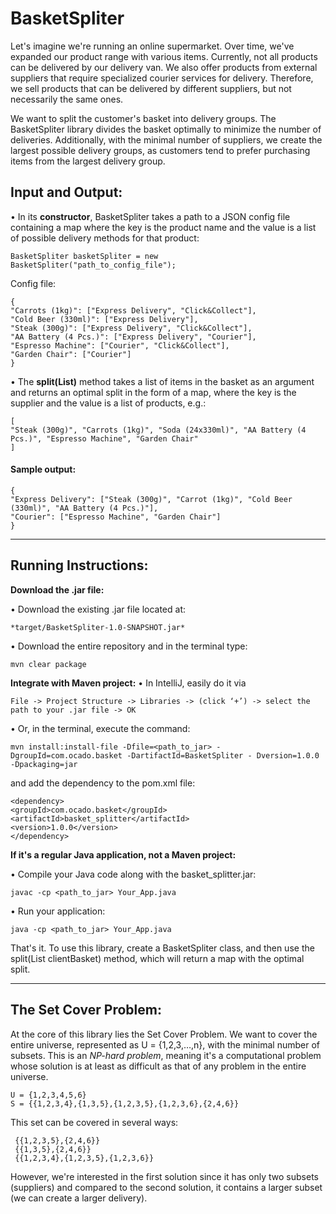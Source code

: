 # BasketSpliter

Let's imagine we're running an online supermarket. Over time, we've expanded our product range with various items. Currently, not all products can be delivered by our delivery van. We also offer products from external suppliers that require specialized courier services for delivery. Therefore, we sell products that can be delivered by different suppliers, but not necessarily the same ones.

We want to split the customer's basket into delivery groups. The BasketSpliter library divides the basket optimally to minimize the number of deliveries. Additionally, with the minimal number of suppliers, we create the largest possible delivery groups, as customers tend to prefer purchasing items from the largest delivery group.


## Input and Output:

• In its **constructor**, BasketSpliter takes a path to a JSON config file containing a map where the key is the product name and the value is a list of possible delivery methods for that product:

	BasketSpliter basketSpliter = new BasketSpliter("path_to_config_file");
Config file:

	{
    "Carrots (1kg)": ["Express Delivery", "Click&Collect"],
    "Cold Beer (330ml)": ["Express Delivery"],
    "Steak (300g)": ["Express Delivery", "Click&Collect"],
    "AA Battery (4 Pcs.)": ["Express Delivery", "Courier"],
    "Espresso Machine": ["Courier", "Click&Collect"],
    "Garden Chair": ["Courier"]
    }


• The **split(List<String>)** method takes a list of items in the basket as an argument and returns an optimal split in the form of a map, where the key is the supplier and the value is a list of products, e.g.:

	[
	"Steak (300g)", "Carrots (1kg)", "Soda (24x330ml)", "AA Battery (4 Pcs.)", "Espresso Machine", "Garden Chair"
	]

#### Sample output:
	{
	"Express Delivery": ["Steak (300g)", "Carrot (1kg)", "Cold Beer (330ml)", "AA Battery (4 Pcs.)"],
	"Courier": ["Espresso Machine", "Garden Chair"]
	}

------------

## Running Instructions:

**Download the .jar file:**

• Download the existing .jar file located at:

	*target/BasketSpliter-1.0-SNAPSHOT.jar*
• Download the entire repository and in the terminal type: 

	mvn clear package
**Integrate with Maven project:**
• In IntelliJ, easily do it via 

	File -> Project Structure -> Libraries -> (click ‘+’) -> select the path to your .jar file -> OK
• Or, in the terminal, execute the command:

	mvn install:install-file -Dfile=<path_to_jar> -DgroupId=com.ocado.basket -DartifactId=BasketSpliter - Dversion=1.0.0 -Dpackaging=jar
	
and add the dependency to the pom.xml file:

	<dependency>
	<groupId>com.ocado.basket</groupId>
	<artifactId>basket_splitter</artifactId>
	<version>1.0.0</version>
	</dependency>

**If it's a regular Java application, not a Maven project:**

• Compile your Java code along with the basket_splitter.jar:

	javac -cp <path_to_jar> Your_App.java
• Run your application:

	java -cp <path_to_jar> Your_App.java

That's it. To use this library, create a BasketSpliter class, and then use the split(List<String> clientBasket) method, which will return a map with the optimal split.

------------


## The Set Cover Problem:

At the core of this library lies the Set Cover Problem. We want to cover the entire universe, represented as U = {1,2,3,…,n}, with the minimal number of subsets. This is an *NP-hard problem*, meaning it's a computational problem whose solution is at least as difficult as that of any problem in the entire universe.

	U = {1,2,3,4,5,6}
	S = {{1,2,3,4},{1,3,5},{1,2,3,5},{1,2,3,6},{2,4,6}}
This set can be covered in several ways:

	 {{1,2,3,5},{2,4,6}}
	 {{1,3,5},{2,4,6}}
	 {{1,2,3,4},{1,2,3,5},{1,2,3,6}}

However, we're interested in the first solution since it has only two subsets (suppliers) and compared to the second solution, it contains a larger subset (we can create a larger delivery).
